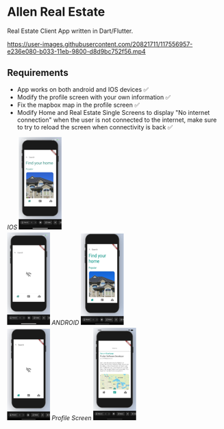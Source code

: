 # Allen Real Estate

Real Estate Client App written in Dart/Flutter.

https://user-images.githubusercontent.com/20821711/117556957-e236e080-b033-11eb-9800-d8d9bc752f56.mp4

## Requirements
- App works on both android and IOS devices ✅
- Modify the profile screen with your own information ✅
- Fix the mapbox map in the profile screen ✅
- Modify Home and Real Estate Single Screens to display "No internet connection" when the user is not connected to the internet, make sure to try to reload the screen when connectivity is back ✅



*IOS*
<img src="screenshots/IphoneWifi.PNG" width="100" >           
<img src="screenshots/IphoneW:OWifi.PNG" width="100" > 
*ANDROID*
<img src="screenshots/AndroidWithWifi.JPG" width="100" height="220" >      
<img src="screenshots/AndroidW:OWifi.JPG" width="100" height="220" > 
*Profile Screen*
<img src="screenshots/ProfileScreen.png" width="100" >




